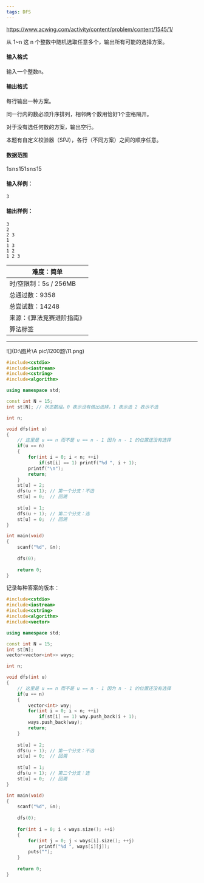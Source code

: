 ```yaml
---
tags: DFS
---
```






https://www.acwing.com/activity/content/problem/content/1545/1/

从 1~n 这 n 个整数中随机选取任意多个，输出所有可能的选择方案。

#### 输入格式

输入一个整数n。

#### 输出格式

每行输出一种方案。

同一行内的数必须升序排列，相邻两个数用恰好1个空格隔开。

对于没有选任何数的方案，输出空行。

本题有自定义校验器（SPJ），各行（不同方案）之间的顺序任意。

#### 数据范围

1≤n≤151≤n≤15

#### 输入样例：

```
3
```

#### 输出样例：

```
3
2
2 3
1
1 3
1 2
1 2 3
```

| 难度：**简单**             |
| -------------------------- |
| 时/空限制：5s / 256MB      |
| 总通过数：9358             |
| 总尝试数：14248            |
| 来源：《算法竞赛进阶指南》 |
| 算法标签                   |

------

![](D:\图片\A pic\1200题\11.png)

```cpp
#include<cstdio>
#include<iostream>
#include<cstring>
#include<algorithm>

using namespace std;

const int N = 15;
int st[N]; // 状态数组。0 表示没有做出选择，1 表示选 2 表示不选

int n;

void dfs(int u)
{
    // 这里是 u == n 而不是 u == n - 1 因为 n - 1 的位置还没有选择
    if(u == n)
    {
        for(int i = 0; i < n; ++i)
            if(st[i] == 1) printf("%d ", i + 1);
        printf("\n");
        return;
    }
    st[u] = 2;
    dfs(u + 1); // 第一个分支：不选
    st[u] = 0;  // 回溯
    
    st[u] = 1;  
    dfs(u + 1); // 第二个分支：选
    st[u] = 0;  // 回溯
}

int main(void)
{
    scanf("%d", &n);
    
    dfs(0);
    
    return 0;
}
```



记录每种答案的版本：

```cpp
#include<cstdio>
#include<iostream>
#include<cstring>
#include<algorithm>
#include<vector>

using namespace std;

const int N = 15;
int st[N];
vector<vector<int>> ways;

int n;

void dfs(int u)
{
    // 这里是 u == n 而不是 u == n - 1 因为 n - 1 的位置还没有选择
    if(u == n)
    {
        vector<int> way;
        for(int i = 0; i < n; ++i)
            if(st[i] == 1) way.push_back(i + 1);
        ways.push_back(way);
        return;
    }
    
    st[u] = 2;
    dfs(u + 1); // 第一个分支：不选
    st[u] = 0;  // 回溯
    
    st[u] = 1;  
    dfs(u + 1); // 第二个分支：选
    st[u] = 0;  // 回溯
}

int main(void)
{
    scanf("%d", &n);
    
    dfs(0);
    
    for(int i = 0; i < ways.size(); ++i)
    {
        for(int j = 0; j < ways[i].size(); ++j)
            printf("%d ", ways[i][j]);
        puts("");
    }
    
    return 0;
}
```



